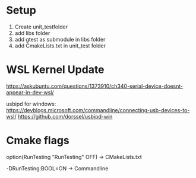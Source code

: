 # Setup 
1. Create unit_testfolder
2. add libs folder
3. add gtest as submodule in libs folder
4. add CmakeLists.txt in unit_test folder

# WSL Kernel Update
https://askubuntu.com/questions/1373910/ch340-serial-device-doesnt-appear-in-dev-wsl/

usbipd for windows:
https://devblogs.microsoft.com/commandline/connecting-usb-devices-to-wsl/
https://github.com/dorssel/usbipd-win



# Cmake flags

option(RunTesting "RunTesting" OFF) -> CMakeLists.txt

-DRunTesting:BOOL=ON -> Commandline


